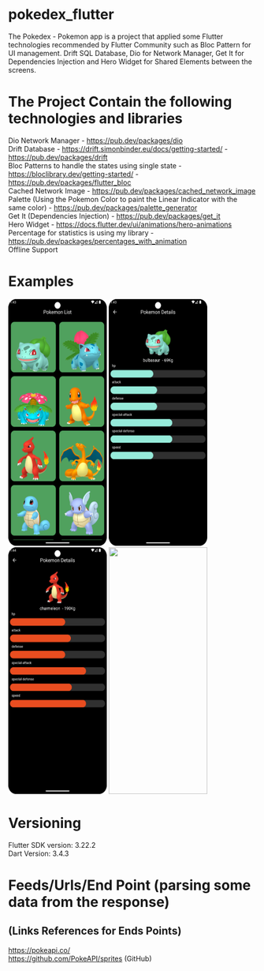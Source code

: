 # pokedex_flutter
The Pokedex - Pokemon app is a project that applied some Flutter technologies recommended by Flutter Community such as Bloc Pattern for UI management. Drift SQL Database,
Dio for Network Manager, Get It for Dependencies Injection and Hero Widget for Shared Elements between the screens.

# The Project Contain the following technologies and libraries
Dio Network Manager - https://pub.dev/packages/dio  <br />
Drift Database - https://drift.simonbinder.eu/docs/getting-started/ - https://pub.dev/packages/drift  <br />
Bloc Patterns to handle the states using single state - https://bloclibrary.dev/getting-started/ - https://pub.dev/packages/flutter_bloc  <br />
Cached Network Image - https://pub.dev/packages/cached_network_image  <br />
Palette (Using the Pokemon Color to paint the Linear Indicator with the same color) - https://pub.dev/packages/palette_generator  <br />
Get It (Dependencies Injection) - https://pub.dev/packages/get_it  <br />
Hero Widget - https://docs.flutter.dev/ui/animations/hero-animations  <br />
Percentage for statistics is using my library - https://pub.dev/packages/percentages_with_animation  <br />
Offline Support  <br />

# Examples
<p align="left">
  <a title="simulator_image"><img src="examples/Screenshot_20240511_014351.png" height="500" width="200"></a>
  <a title="simulator_image"><img src="examples/Screenshot_20240511_014400.png" height="500" width="200"></a>
  <a title="simulator_image"><img src="examples/Screenshot_20240511_014411.png" height="500" width="200"></a>
  <a title="simulator_image"><img src="examples/example_gif.gif" height="500" width="200"></a>
</p>

# Versioning
Flutter SDK version: 3.22.2 <br />
Dart Version: 3.4.3 <br />

# Feeds/Urls/End Point (parsing some data from the response)
## (Links References for Ends Points)
https://pokeapi.co/ <br />
https://github.com/PokeAPI/sprites (GitHub) <br />